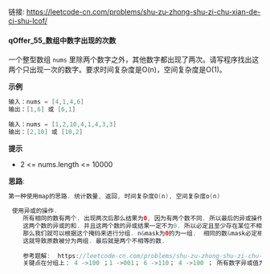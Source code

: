 链接:  https://leetcode-cn.com/problems/shu-zu-zhong-shu-zi-chu-xian-de-ci-shu-lcof/

#### qOffer_55_数组中数字出现的次数

一个整型数组 `nums` 里除两个数字之外，其他数字都出现了两次。请写程序找出这两个只出现一次的数字。要求时间复杂度是O(n)，空间复杂度是O(1)。

 

**示例**

```java
输入：nums = [4,1,4,6]
输出：[1,6] 或 [6,1]
    
输入：nums = [1,2,10,4,1,4,3,3]
输出：[2,10] 或 [10,2]
```

**提示**

- 2 <= nums.length <= 10000

**思路**: 

```java 
第一种使用map的思路. 统计数量, 返回, 时间复杂度O(n), 空间复杂度o(n)
    
 使用异或的操作.  
    所有相同的数有两个. 出现两次后那么结果为0, 因为有两个数不同. 所以最后的异或操作结果是
    这两个数的异或的和. 并且这两个数的异或结果一定不为0. 所以必定且至少存在某位不相等
    那么我们就可以根据这个掩码来进行分组. n&mask为0的为一组.  相同的数&mask必定相等. 
    这就导致原数被分为两组. 最后就是两个不相等的数.
    
    参考题解:  https://leetcode-cn.com/problems/shu-zu-zhong-shu-zi-chu-xian-de-ci-shu-lcof/solution/jie-di-qi-jiang-jie-fen-zu-wei-yun-suan-by-eddievi/
    关键点在分组上： 4 ->100 ；1 ->001； 6 ->110； 4 ->100 ； 所有数字异或值为 k（这里是111），只要找到一个k中，位数为1的任意位号mask（ 这里用的是 while((k & mask) == 0) { mask <<= 1; } ），显然第一位就是mask，mask这个位号表示的是那两个不重复数的二进制（001、110）在这个位号上不同时为0或1的位置，那么锁定这样的位置后，以同样方法（使用(num & mask) == 0），将mask位不为1的剔出来为一组，而另一组中必然会有mask位为1的数，这样就实现了不重复的两个数分到了不同组，而那些重复数必然被分到相同的组中，最终被抵消。
```









